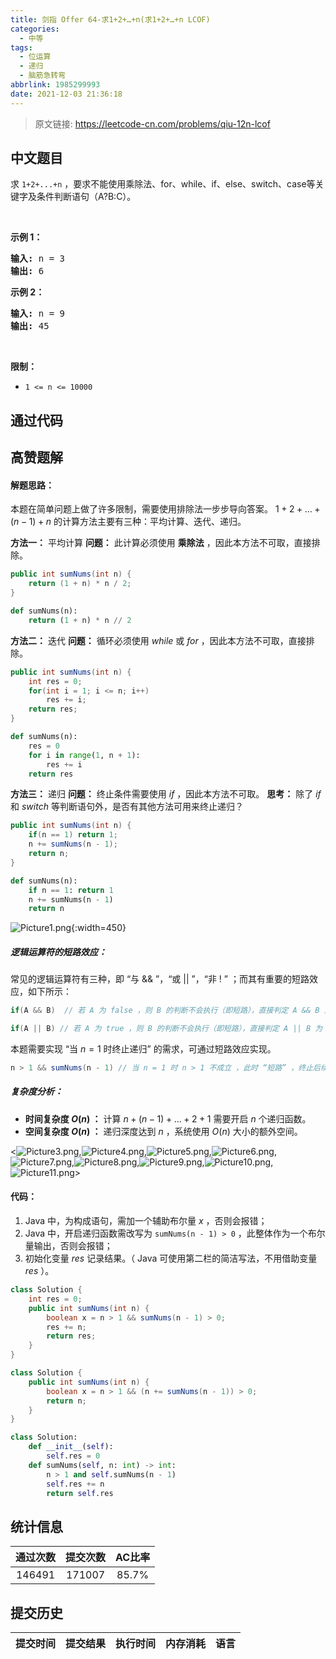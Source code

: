```yaml
---
title: 剑指 Offer 64-求1+2+…+n(求1+2+…+n LCOF)
categories:
  - 中等
tags:
  - 位运算
  - 递归
  - 脑筋急转弯
abbrlink: 1985299993
date: 2021-12-03 21:36:18
---
```


> 原文链接: https://leetcode-cn.com/problems/qiu-12n-lcof




## 中文题目
<div><p>求 <code>1+2+...+n</code> ，要求不能使用乘除法、for、while、if、else、switch、case等关键字及条件判断语句（A?B:C）。</p>

<p>&nbsp;</p>

<p><strong>示例 1：</strong></p>

<pre><strong>输入:</strong> n = 3
<strong>输出:&nbsp;</strong>6
</pre>

<p><strong>示例 2：</strong></p>

<pre><strong>输入:</strong> n = 9
<strong>输出:&nbsp;</strong>45
</pre>

<p>&nbsp;</p>

<p><strong>限制：</strong></p>

<ul>
	<li><code>1 &lt;= n&nbsp;&lt;= 10000</code></li>
</ul>
</div>

## 通过代码
<RecoDemo>
</RecoDemo>


## 高赞题解
#### 解题思路：

本题在简单问题上做了许多限制，需要使用排除法一步步导向答案。
$1+2+...+(n-1)+n$ 的计算方法主要有三种：平均计算、迭代、递归。

**方法一：** 平均计算
**问题：** 此计算必须使用 **乘除法** ，因此本方法不可取，直接排除。

```java []
public int sumNums(int n) {
    return (1 + n) * n / 2;
}
```

```python []
def sumNums(n):
    return (1 + n) * n // 2
```

**方法二：** 迭代
**问题：** 循环必须使用 $while$ 或 $for$ ，因此本方法不可取，直接排除。

```java []
public int sumNums(int n) {
    int res = 0;
    for(int i = 1; i <= n; i++)
        res += i;
    return res;
}
```

```python []
def sumNums(n):
    res = 0
    for i in range(1, n + 1):
        res += i
    return res
```

**方法三：** 递归
**问题：** 终止条件需要使用 $if$ ，因此本方法不可取。
**思考：** 除了 $if$ 和 $switch$ 等判断语句外，是否有其他方法可用来终止递归？

```java []
public int sumNums(int n) {
    if(n == 1) return 1;
    n += sumNums(n - 1);
    return n;
}
```

```python []
def sumNums(n):
    if n == 1: return 1
    n += sumNums(n - 1)
    return n
```

![Picture1.png](../images/qiu-12n-lcof-0.png){:width=450}

##### 逻辑运算符的短路效应：

常见的逻辑运算符有三种，即 “与 $\&\&$ ”，“或 $||$ ”，“非 $!$ ” ；而其有重要的短路效应，如下所示：

```java
if(A && B)  // 若 A 为 false ，则 B 的判断不会执行（即短路），直接判定 A && B 为 false

if(A || B) // 若 A 为 true ，则 B 的判断不会执行（即短路），直接判定 A || B 为 true
```

本题需要实现 “当 $n = 1$ 时终止递归” 的需求，可通过短路效应实现。

```java
n > 1 && sumNums(n - 1) // 当 n = 1 时 n > 1 不成立 ，此时 “短路” ，终止后续递归
```

##### 复杂度分析：

- **时间复杂度 $O(n)$ ：** 计算 $n + (n-1) + ... + 2 + 1$ 需要开启 $n$ 个递归函数。
- **空间复杂度 $O(n)$ ：** 递归深度达到 $n$ ，系统使用 $O(n)$ 大小的额外空间。

<![Picture3.png](../images/qiu-12n-lcof-1.png),![Picture4.png](../images/qiu-12n-lcof-2.png),![Picture5.png](../images/qiu-12n-lcof-3.png),![Picture6.png](../images/qiu-12n-lcof-4.png),![Picture7.png](../images/qiu-12n-lcof-5.png),![Picture8.png](../images/qiu-12n-lcof-6.png),![Picture9.png](../images/qiu-12n-lcof-7.png),![Picture10.png](../images/qiu-12n-lcof-8.png),![Picture11.png](../images/qiu-12n-lcof-9.png)>

#### 代码：

1. Java 中，为构成语句，需加一个辅助布尔量 $x$ ，否则会报错；
2. Java 中，开启递归函数需改写为 `sumNums(n - 1) > 0` ，此整体作为一个布尔量输出，否则会报错；
3. 初始化变量 $res$ 记录结果。（ Java 可使用第二栏的简洁写法，不用借助变量 $res$ ）。

```java []
class Solution {
    int res = 0;
    public int sumNums(int n) {
        boolean x = n > 1 && sumNums(n - 1) > 0;
        res += n;
        return res;
    }
}
```

```java []
class Solution {
    public int sumNums(int n) {
        boolean x = n > 1 && (n += sumNums(n - 1)) > 0;
        return n;
    }
}
```

```python []
class Solution:
    def __init__(self):
        self.res = 0
    def sumNums(self, n: int) -> int:
        n > 1 and self.sumNums(n - 1)
        self.res += n
        return self.res
```

## 统计信息
| 通过次数 | 提交次数 | AC比率 |
| :------: | :------: | :------: |
|    146491    |    171007    |   85.7%   |

## 提交历史
| 提交时间 | 提交结果 | 执行时间 |  内存消耗  | 语言 |
| :------: | :------: | :------: | :--------: | :--------: |
